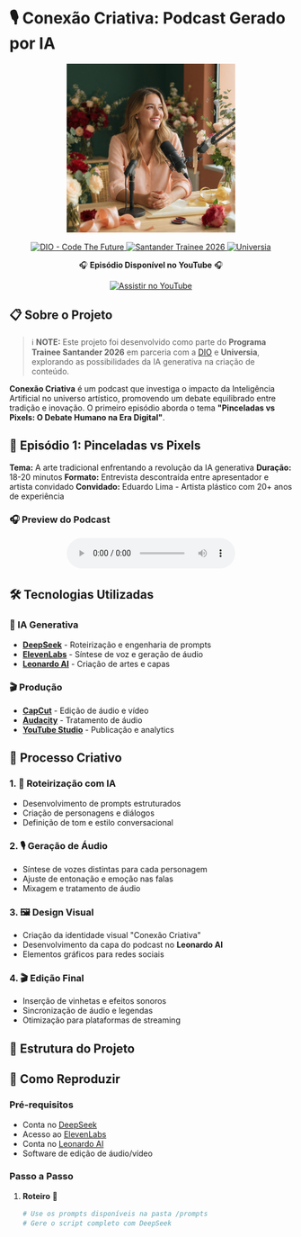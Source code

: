

# 🎙️ Conexão Criativa: Podcast Gerado por IA

<p align="center">
<img src="./assets/cover.png" width="300" />
</p>

<p align="center">
<a href="https://dio.me/">
    <img src="https://img.shields.io/badge/DIO-Code_The_Future-28DA77?logo=youtube" alt="DIO - Code The Future">
</a>
<a href="https://www.santander.com.br/">
    <img src="https://img.shields.io/badge/Santander-Trainee_2026-FF0000" alt="Santander Trainee 2026">
</a>
<a href="https://www.universia.net/">
    <img src="https://img.shields.io/badge/Universia-Recrutamento-00A2E4" alt="Universia">
</a>
</p>

<p align="center">
🎧 <strong>Episódio Disponível no YouTube</strong> 🎧
</p>

<div align="center">
<a href="https://www.youtube.com/watch?v=zXvtniLgoTY">
<img src="https://img.shields.io/badge/🎬_Assistir_no_YouTube-FF0000?style=for-the-badge&logo=youtube&logoColor=white" alt="Assistir no YouTube" width="200">
</a>
</div>

## 📋 Sobre o Projeto

> ℹ️ **NOTE:** Este projeto foi desenvolvido como parte do **Programa Trainee Santander 2026** em parceria com a [DIO](https://dio.me) e **Universia**, explorando as possibilidades da IA generativa na criação de conteúdo.

**Conexão Criativa** é um podcast que investiga o impacto da Inteligência Artificial no universo artístico, promovendo um debate equilibrado entre tradição e inovação. O primeiro episódio aborda o tema **"Pinceladas vs Pixels: O Debate Humano na Era Digital"**.

## 🎯 Episódio 1: Pinceladas vs Pixels

**Tema:** A arte tradicional enfrentando a revolução da IA generativa
**Duração:** 18-20 minutos
**Formato:** Entrevista descontraída entre apresentador e artista convidado
**Convidado:** Eduardo Lima - Artista plástico com 20+ anos de experiência

### 🎧 Preview do Podcast
<div align="center">
    <audio src="output/podcast_editado.MP3" controls title="Podcast editado"></audio>
</div>

## 🛠️ Tecnologias Utilizadas

### 🤖 IA Generativa
- [**DeepSeek**](https://www.deepseek.com/) - Roteirização e engenharia de prompts
- [**ElevenLabs**](https://beta.elevenlabs.io/) - Síntese de voz e geração de áudio
- [**Leonardo AI**](https://leonardo.ai/) - Criação de artes e capas

### 🎬 Produção
- [**CapCut**](https://www.capcut.com/pt-br/) - Edição de áudio e vídeo
- [**Audacity**](https://www.audacityteam.org/) - Tratamento de áudio
- [**YouTube Studio**](https://studio.youtube.com/) - Publicação e analytics

## 🎨 Processo Criativo

### 1. 📝 **Roteirização com IA**
- Desenvolvimento de prompts estruturados
- Criação de personagens e diálogos
- Definição de tom e estilo conversacional

### 2. 🎙️ **Geração de Áudio**
- Síntese de vozes distintas para cada personagem
- Ajuste de entonação e emoção nas falas
- Mixagem e tratamento de áudio

### 3. 🖼️ **Design Visual**
- Criação da identidade visual "Conexão Criativa"
- Desenvolvimento da capa do podcast no **Leonardo AI**
- Elementos gráficos para redes sociais

### 4. 🎬 **Edição Final**
- Inserção de vinhetas e efeitos sonoros
- Sincronização de áudio e legendas
- Otimização para plataformas de streaming

## 📂 Estrutura do Projeto


## 🚀 Como Reproduzir

### Pré-requisitos
- Conta no [DeepSeek](https://www.deepseek.com/)
- Acesso ao [ElevenLabs](https://beta.elevenlabs.io/)
- Conta no [Leonardo AI](https://leonardo.ai/)
- Software de edição de áudio/vídeo

### Passo a Passo

1. **Roteiro** 🤖
   ```bash
   # Use os prompts disponíveis na pasta /prompts
   # Gere o script completo com DeepSeek
```bash

